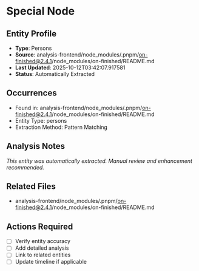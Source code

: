 # Special Node

## Entity Profile
- **Type**: Persons
- **Source**: analysis-frontend/node_modules/.pnpm/on-finished@2.4.1/node_modules/on-finished/README.md
- **Last Updated**: 2025-10-12T03:42:07.917581
- **Status**: Automatically Extracted

## Occurrences
- Found in: analysis-frontend/node_modules/.pnpm/on-finished@2.4.1/node_modules/on-finished/README.md
- Entity Type: persons
- Extraction Method: Pattern Matching

## Analysis Notes
*This entity was automatically extracted. Manual review and enhancement recommended.*

## Related Files
- analysis-frontend/node_modules/.pnpm/on-finished@2.4.1/node_modules/on-finished/README.md

## Actions Required
- [ ] Verify entity accuracy
- [ ] Add detailed analysis
- [ ] Link to related entities
- [ ] Update timeline if applicable
